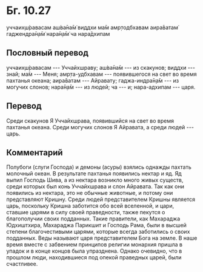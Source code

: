 # Бг. 10.27
уччаих̣ш́равасам аш́ва̄на̄м̇
виддхи ма̄м амр̣тодбхавам
аира̄ватам̇ гаджендра̄н̣а̄м̇
нара̄н̣а̄м̇ ча нара̄дхипам
## Пословный перевод

уччаих̣ш́равасам --- Уччайхшраву; аш́ва̄на̄м --- из скакунов; виддхи ---
знай; ма̄м --- Меня; амр̣та-удбхавам --- появившегося на свет во время
пахтанья океана; аира̄ватам --- Айравату; гаджа-индра̄н̣а̄м --- из могучих
слонов; нара̄н̣а̄м --- из людей; ча --- и; нара-адхипам --- царя.

## Перевод

Среди скакунов Я Уччайхшрава, появившийся на свет во время пахтанья
океана. Среди могучих слонов Я Айравата, а среди людей --- царь.

## Комментарий

Полубоги (слуги Господа) и демоны (асуры) взялись однажды пахтать
молочный океан. В результате пахтанья появились нектар и яд. Яд выпил
Господь Шива, а из нектара возникло много живых существ, среди которых
был конь Уччайхшрава и слон Айравата. Так как они появились из нектара,
это не обычные животные, и потому они представляют Кришну. Среди людей
представителем Кришны является царь, поскольку Кришна заботится обо всей
вселенной, и цари, ставшие царями в силу своей праведности, также
пекутся о благополучии своих подданных. Такие правители, как Махараджа
Юдхиштхира, Махараджа Парикшит и Господь Рама, были в высшей степени
благочестивыми царями, которые всегда заботились о своих подданных. Веды
называют царя представителем Бога на земле. В наше время вместе с
забвением принципов религии монархия пришла в упадок и в конце концов
была упразднена. Однако очевидно, что в прошлом люди, находившиеся под
опекой праведных царей, были счастливее.
